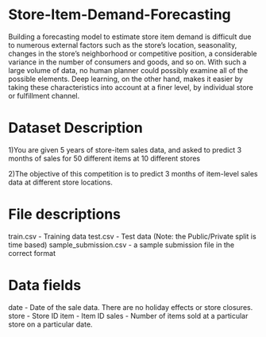# Store-Item-Demand-Forecasting
Building a forecasting model to estimate store item demand is difficult due to numerous external factors such as the store’s location, seasonality, changes in the store’s neighborhood or competitive position, a considerable variance in the number of consumers and goods, and so on. With such a large volume of data, no human planner could possibly examine all of the possible elements. Deep learning, on the other hand, makes it easier by taking these characteristics into account at a finer level, by individual store or fulfillment channel.


# Dataset Description
1)You are given 5 years of store-item sales data, and asked to predict 3 months of sales for 50 different items at 10 different stores

2)The objective of this competition is to predict 3 months of item-level sales data at different store locations.


# File descriptions
train.csv - Training data
test.csv - Test data (Note: the Public/Private split is time based)
sample_submission.csv - a sample submission file in the correct format

# Data fields
date - Date of the sale data. There are no holiday effects or store closures.
store - Store ID
item - Item ID
sales - Number of items sold at a particular store on a particular date.
